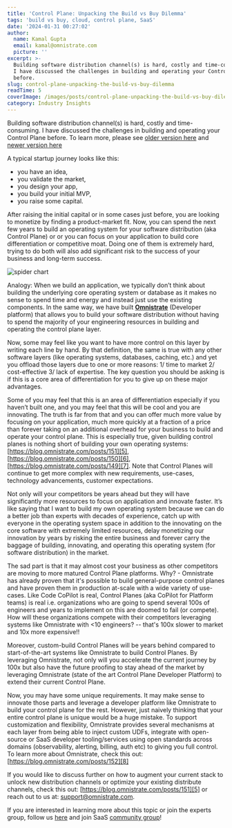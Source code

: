 ```yaml
---
title: 'Control Plane: Unpacking the Build vs Buy Dilemma'
tags: 'build vs buy, cloud, control plane, SaaS'
date: '2024-01-31 00:27:02'
author:
  name: Kamal Gupta
  email: kamal@omnistrate.com
  picture: ''
excerpt: >-
  Building software distribution channel(s) is hard, costly and time-consuming.
  I have discussed the challenges in building and operating your Control Plane
  before.
slug: control-plane-unpacking-the-build-vs-buy-dilemma
readTime: 5
coverImage: /images/posts/control-plane-unpacking-the-build-vs-buy-dilemma-1.png
category: Industry Insights
---
```


Building software distribution channel(s) is hard, costly and time-consuming. I have discussed the challenges in building and operating your Control Plane before. To learn more, please see [older version here][1] and [newer version here][2]

A typical startup journey looks like this: 

- you have an idea, 
- you validate the market, 
- you design your app,
- you build your initial MVP, 
- you raise some capital. 

After raising the initial capital or in some cases just before, you are looking to monetize by finding a product-market fit. Now, you can spend the next few years to build an operating system for your software distribution (aka Control Plane) or or you can focus on your application to build core differentiation or competitive moat. Doing one of them is extremely hard, trying to do both will also add significant risk to the success of your business and long-term success.

![spider chart][3]

Analogy: When we build an application, we typically don’t think about building the underlying core operating system or database as it makes no sense to spend time and energy and instead just use the existing components. In the same way, we have built **[Omnistrate][4]** (Developer platform) that allows you to build your software distribution without having to spend the majority of your engineering resources in building and operating the control plane layer. 

Now, some may feel like you want to have more control on this layer by writing each line by hand. By that definition, the same is true with any other software layers (like operating systems, databases, caching, etc.) and yet you offload those layers due to one or more reasons: 1/ time to market 2/ cost-effective 3/ lack of expertise. The key question you should be asking is if this is a core area of differentiation for you to give up on these major advantages.

Some of you may feel that this is an area of differentiation especially if you haven’t built one, and you may feel that this will be cool and you are innovating. The truth is far from that and you can offer much more value by focusing on your application, much more quickly at a fraction of a price than forever taking on an additional overhead for your business to build and operate your control plane. This is especially true, given building control planes is nothing short of building your own operating systems: [https://blog.omnistrate.com/posts/151][5], [https://blog.omnistrate.com/posts/150][6], [https://blog.omnistrate.com/posts/149][7]. Note that Control Planes will continue to get more complex with new requirements, use-cases, technology advancements, customer expectations. 

Not only will your competitors be years ahead but they will have significantly more resources to focus on application and innovate faster. It’s like saying that I want to build my own operating system because we can do a better job than experts with decades of experience, catch up with everyone in the operating system space in addition to the innovating on the core software with extremely limited resources, delay monetizing our innovation by years by risking the entire business and forever carry the baggage of building, innovating, and operating this operating system (for software distribution) in the market. 

The sad part is that it may almost cost your business as other competitors are moving to more matured Control Plane platforms. Why? - Omnistrate has already proven that it's possible to build general-purpose control planes and have proven them in production at-scale with a wide variety of use-cases. Like Code CoPilot is real, Control Planes (aka CoPilot for Platform teams) is real i.e. organizations who are going to spend several 100s of engineers and years to implement on this are doomed to fail (or compete). How will these organizations compete with their competitors leveraging systems like Omnistrate with <10 engineers? -- that's 100x slower to market and 10x more expensive!!

Moreover, custom-build Control Planes will be years behind compared to start-of-the-art systems like Omnistrate to build Control Planes. By leveraging Omnistrate, not only will you accelerate the current journey by 100x but also have the future proofing to stay ahead of the market by leveraging Omnistrate (state of the art Control Plane Developer Platform) to extend their current Control Plane.

Now, you may have some unique requirements. It may make sense to innovate those parts and leverage a developer platform like Omnistrate to build your control plane for the rest. However, just naively thinking that your entire control plane is unique would be a huge mistake. To support customization and flexibility, Omnistrate provides several mechanisms at each layer from being able to inject custom UDFs, integrate with open-source or SaaS developer tooling/services using open standards across domains (observability, alerting, billing, auth etc) to giving you full control. To learn more about Omnistrate, check this out: [https://blog.omnistrate.com/posts/152][8]

If you would like to discuss further on how to augment your current stack to unlock new distribution channels or optimize your existing distribute channels, check this out: [https://blog.omnistrate.com/posts/151][5] or reach out to us at: [support@omnistrate.com][10]. 

If you are interested in learning more about this topic or join the experts group, follow us [here][11] and join SaaS [community group][12]!


  [1]: https://blog.omnistrate.com/posts/52
  [2]: https://blog.omnistrate.com/posts/151
  [3]: /images/posts/control-plane-unpacking-the-build-vs-buy-dilemma-1.png
  [4]: http://omnistrate.ai
  [5]: https://blog.omnistrate.com/posts/151
  [6]: https://blog.omnistrate.com/posts/150
  [7]: https://blog.omnistrate.com/posts/149
  [8]: https://blog.omnistrate.com/posts/152
  [9]: /images/posts/control-plane-unpacking-the-build-vs-buy-dilemma-1.png
  [10]: email:support@omnistrate.com
  [11]: https://www.linkedin.com/company/omnistrate
  [12]: https://www.linkedin.com/groups/9880017/
